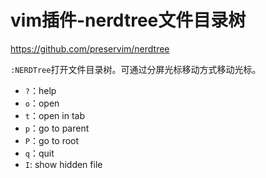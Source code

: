 ﻿# vim插件-nerdtree文件目录树 

https://github.com/preservim/nerdtree

`:NERDTree`打开文件目录树。可通过分屏光标移动方式移动光标。

* `?`：help
* `o`：open
* `t`：open in tab
* `p`：go to parent
* `P`：go to root
* `q`：quit
* `I`: show hidden file
